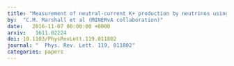 ```yaml
---
title: "Measurement of neutral-current K+ production by neutrinos using MINERvA"
by:  "C.M. Marshall et al (MINERvA collaboration)"
date:   2016-11-07 00:00:00 +0000
arxiv:   1611.02224
doi: 10.1103/PhysRevLett.119.011802
journal: "  Phys. Rev. Lett. 119, 011802"
categories: papers
---
```



